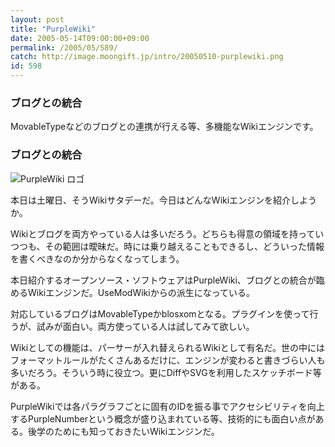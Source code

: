 ```yaml
---
layout: post
title: "PurpleWiki"
date: 2005-05-14T09:00:00+09:00
permalink: /2005/05/589/
catch: http://image.moongift.jp/intro/20050510-purplewiki.png
id: 598
---
```

### ブログとの統合
  
MovableTypeなどのブログとの連携が行える等、多機能なWikiエンジンです。  
<!--more-->  

### ブログとの統合
  

![PurpleWiki ロゴ](http://image.moongift.jp/intro/20050510-purplewiki.png "PurpleWiki ロゴ")

  

本日は土曜日、そうWikiサタデーだ。今日はどんなWikiエンジンを紹介しようか。

  

Wikiとブログを両方やっている人は多いだろう。どちらも得意の領域を持っていつつも、その範囲は曖昧だ。時には乗り越えることもできるし、どういった情報を書くべきなのか分からなくなってしまう。

  

本日紹介するオープンソース・ソフトウェアはPurpleWiki、ブログとの統合が臨めるWikiエンジンだ。UseModWikiからの派生になっている。

  

対応しているブログはMovableTypeかblosxomとなる。プラグインを使って行うが、試みが面白い。両方使っている人は試してみて欲しい。

  

Wikiとしての機能は、パーサーが入れ替えられるWikiとして有名だ。世の中にはフォーマットルールがたくさんあるだけに、エンジンが変わると書きづらい人も多いだろう。そういう時に役立つ。更にDiffやSVGを利用したスケッチボード等がある。

  

PurpleWikiでは各パラグラフごとに固有のIDを振る事でアクセシビリティを向上するPurpleNumberという概念が盛り込まれている等、技術的にも面白い点がある。後学のためにも知っておきたいWikiエンジンだ。

